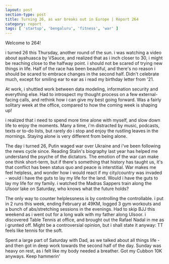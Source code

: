 ```yaml
---
layout: post
section-type: post
title: Turning 26, as war breaks out in Europe | Report 264
category: report
tags: [ 'startup', 'bengaluru', 'fitness', 'war' ]
---
```


Welcome to 264!

i turned 26 this Thursday, another round of the sun. i was watching a video about ayahuasca by VSauce, and realized that as i inch closer to 30, i might be reaching close to the halfway point. i should not be scared of trying new things in life. Half of the race has been beautiful, and there's no reason i should be scared to embrace changes in the second half. Didn't celebrate much, except for smiling ear to ear as i read my birthday letter from '21.

At work, i shuttled work between data modeling, information security and everything else. Had to introspect my thought process on a few external-facing calls, and rethink how i can give my best going forward. Was a fairly solitary week at the office, compared to how the coming week is shaping up! 

i realized that i need to spend more time alone with myself, and slow down life to enjoy the moments. Many a time, i'm distracted by music, podcasts, texts or to-do lists, but rarely do i stop and enjoy the rustling leaves in the mornings. Staying alone is very different from being alone. 

The day i turned 26, Putin waged war over Ukraine and i've been following the news cycle since. Reading Stalin's biography last year has helped me understand the psyche of the dictators. The emotion of the war can make one think short-term, but if there's something that history has taught us, it's that conflict has been status quo and peace is interstitial. War makes me feel helpless, and wonder how i would react if my city/country was invaded - would i have the guts to lay my life for the land. Would i have the guts to lay my life for my family. i watched the Madras Sappers train along the Ulsoor lake on Saturday, who knows what the future holds?

The only way to counter helplessness is by controlling the controllable. i put in 2 runs this week, ending February at 49KM, logged 3 gym workouts and a bunch of abs/stretching sessions in the evenings. Had to skip BJJ this weekend as i went out for a long walk with my father along Ulsoor. i discovered Table Tennis at office, and brought out the Rafael Nadal in me as i grunted off. Might be a controversial opinion, but i shall state it anyway: TT feels like tennis for the soft.

Spent a large part of Saturday with Dad, as we talked about all things life - and then got in deep work towards the second half of the day. Sunday was heavy on rest, as i felt like my body needed a breather. Got my Cubbon 10K anyways. Keep hammerin'